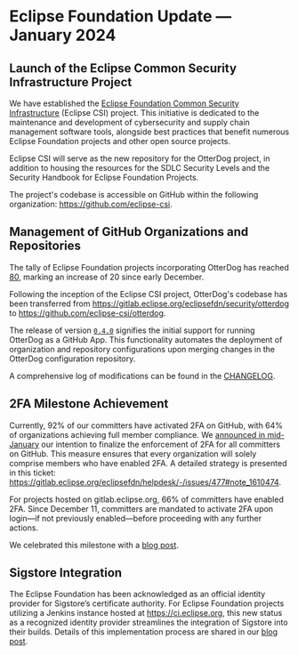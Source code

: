 # Eclipse Foundation Update — January 2024

## Launch of the Eclipse Common Security Infrastructure Project

We have established the [Eclipse Foundation Common Security Infrastructure](https://projects.eclipse.org/projects/technology.csi) (Eclipse CSI) project. This initiative is dedicated to the maintenance and development of cybersecurity and supply chain management software tools, alongside best practices that benefit numerous Eclipse Foundation projects and other open source projects.

Eclipse CSI will serve as the new repository for the OtterDog project, in addition to housing the resources for the SDLC Security Levels and the Security Handbook for Eclipse Foundation Projects.

The project's codebase is accessible on GitHub within the following organization: https://github.com/eclipse-csi.
 
## Management of GitHub Organizations and Repositories

The tally of Eclipse Foundation projects incorporating OtterDog has reached [80](https://eclipsefdn.github.io/otterdog-configs/), marking an increase of 20 since early December.

Following the inception of the Eclipse CSI project, OtterDog's codebase has been transferred from https://gitlab.eclipse.org/eclipsefdn/security/otterdog to https://github.com/eclipse-csi/otterdog.

The release of version [`0.4.0`](https://github.com/eclipse-csi/otterdog/releases/tag/v0.4.0) signifies the initial support for running OtterDog as a GitHub App. This functionality automates the deployment of organization and repository configurations upon merging changes in the OtterDog configuration repository.

A comprehensive log of modifications can be found in the [CHANGELOG](https://github.com/eclipse-csi/otterdog/blob/main/CHANGELOG.md).

## 2FA Milestone Achievement

Currently, 92% of our committers have activated 2FA on GitHub, with 64% of organizations achieving full member compliance. We [announced in mid-January](https://www.eclipse.org/lists/eclipse.org-committers/msg01409.html) our intention to finalize the enforcement of 2FA for all committers on GitHub. This measure ensures that every organization will solely comprise members who have enabled 2FA. A detailed strategy is presented in this ticket: https://gitlab.eclipse.org/eclipsefdn/helpdesk/-/issues/477#note_1610474.

For projects hosted on gitlab.eclipse.org, 66% of committers have enabled 2FA. Since December 11, committers are mandated to activate 2FA upon login—if not previously enabled—before proceeding with any further actions.

We celebrated this milestone with a [blog post](https://blogs.eclipse.org/post/mikaël-barbero/elevating-software-supply-chain-security-eclipse-foundations-2fa-milestone).

## Sigstore Integration

The Eclipse Foundation has been acknowledged as an official identity provider for Sigstore’s certificate authority. For Eclipse Foundation projects utilizing a Jenkins instance hosted at https://ci.eclipse.org, this new status as a recognized identity provider streamlines the integration of Sigstore into their builds. Details of this implementation process are shared in our [blog post](https://blogs.eclipse.org/post/mikaël-barbero/eclipse-foundation-embraces-sigstore).